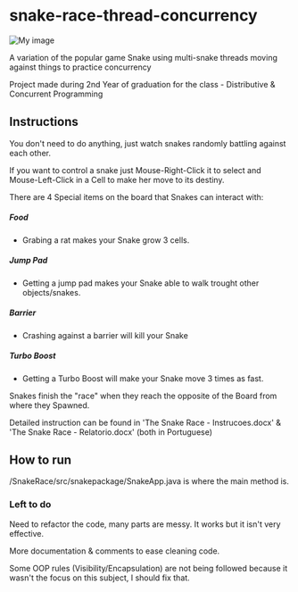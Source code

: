 # snake-race-thread-concurrency

![My image](https://github.com/jdandrade/snake-race-thread-concurrency/blob/master/SnakeRace.png)


A variation of the popular game Snake using multi-snake threads moving against things to practice concurrency

Project made during 2nd Year of graduation for the class - Distributive & Concurrent Programming

## Instructions

You don't need to do anything, just watch snakes randomly battling against each other.

If you want to control a snake just Mouse-Right-Click it to select and Mouse-Left-Click in a Cell to make her move to its destiny.

There are 4 Special items on the board that Snakes can interact with:

##### Food

- Grabing a rat makes your Snake grow 3 cells.

##### Jump Pad

- Getting a jump pad makes your Snake able to walk trought other objects/snakes.

##### Barrier

- Crashing against a barrier will kill your Snake

##### Turbo Boost

- Getting a Turbo Boost will make your Snake move 3 times as fast.

Snakes finish the "race" when they reach the opposite of the Board from where they Spawned.

Detailed instruction can be found in 'The Snake Race - Instrucoes.docx' & 'The Snake Race - Relatorio.docx' (both in Portuguese)
## How to run

/SnakeRace/src/snakepackage/SnakeApp.java is where the main method is. 



### Left to do

Need to refactor the code, many parts are messy. It works but it isn't very effective.

More documentation & comments to ease cleaning code.

Some OOP rules (Visibility/Encapsulation) are not being followed because it wasn't the focus on this subject, I should fix that.
